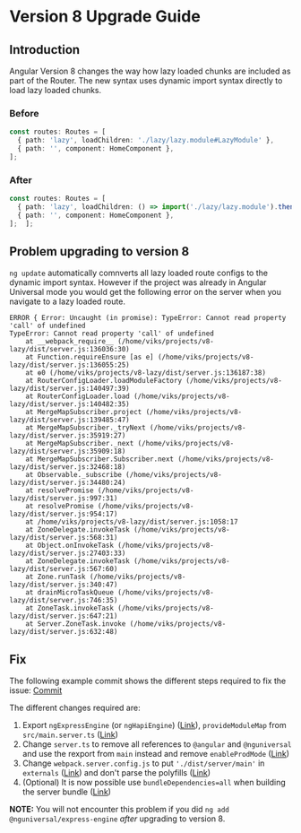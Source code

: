 # Version 8 Upgrade Guide

## Introduction
Angular Version 8 changes the way how lazy loaded chunks are included as part of the Router. The new syntax uses dynamic import 
syntax directly to load lazy loaded chunks.

### Before
```ts
const routes: Routes = [
  { path: 'lazy', loadChildren: './lazy/lazy.module#LazyModule' },
  { path: '', component: HomeComponent },
];
```

### After
```ts
const routes: Routes = [
  { path: 'lazy', loadChildren: () => import('./lazy/lazy.module').then(m => m.LazyModule) },
  { path: '', component: HomeComponent },
];	];
```

## Problem upgrading to version 8

`ng update` automatically comnverts all lazy loaded route configs to the dynamic import syntax. However if the project was
already in Angular Universal mode you would get the following error on the server when you navigate to a lazy loaded route.

```
ERROR { Error: Uncaught (in promise): TypeError: Cannot read property 'call' of undefined
TypeError: Cannot read property 'call' of undefined
    at __webpack_require__ (/home/viks/projects/v8-lazy/dist/server.js:136036:30)
    at Function.requireEnsure [as e] (/home/viks/projects/v8-lazy/dist/server.js:136055:25)
    at ɵ0 (/home/viks/projects/v8-lazy/dist/server.js:136187:38)
    at RouterConfigLoader.loadModuleFactory (/home/viks/projects/v8-lazy/dist/server.js:140497:39)
    at RouterConfigLoader.load (/home/viks/projects/v8-lazy/dist/server.js:140482:35)
    at MergeMapSubscriber.project (/home/viks/projects/v8-lazy/dist/server.js:139485:47)
    at MergeMapSubscriber._tryNext (/home/viks/projects/v8-lazy/dist/server.js:35919:27)
    at MergeMapSubscriber._next (/home/viks/projects/v8-lazy/dist/server.js:35909:18)
    at MergeMapSubscriber.Subscriber.next (/home/viks/projects/v8-lazy/dist/server.js:32468:18)
    at Observable._subscribe (/home/viks/projects/v8-lazy/dist/server.js:34480:24)
    at resolvePromise (/home/viks/projects/v8-lazy/dist/server.js:997:31)
    at resolvePromise (/home/viks/projects/v8-lazy/dist/server.js:954:17)
    at /home/viks/projects/v8-lazy/dist/server.js:1058:17
    at ZoneDelegate.invokeTask (/home/viks/projects/v8-lazy/dist/server.js:568:31)
    at Object.onInvokeTask (/home/viks/projects/v8-lazy/dist/server.js:27403:33)
    at ZoneDelegate.invokeTask (/home/viks/projects/v8-lazy/dist/server.js:567:60)
    at Zone.runTask (/home/viks/projects/v8-lazy/dist/server.js:340:47)
    at drainMicroTaskQueue (/home/viks/projects/v8-lazy/dist/server.js:746:35)
    at ZoneTask.invokeTask (/home/viks/projects/v8-lazy/dist/server.js:647:21)
    at Server.ZoneTask.invoke (/home/viks/projects/v8-lazy/dist/server.js:632:48)
  ```

## Fix 

The following example commit shows the different steps required to fix the issue: [Commit](https://github.com/vikerman/v8-lazy/commit/515239be1b233946e4a1d15a8712a0bc9f5490cc)

The different changes required are:

1. Export `ngExpressEngine` (or `ngHapiEngine`) ([Link](https://github.com/vikerman/v8-lazy/blob/515239be1b233946e4a1d15a8712a0bc9f5490cc/src/main.server.ts#L12)),
`provideModuleMap` from `src/main.server.ts` ([Link](https://github.com/vikerman/v8-lazy/blob/515239be1b233946e4a1d15a8712a0bc9f5490cc/src/main.server.ts#L15))
1. Change `server.ts` to remove all references to `@angular` and `@nguniversal` and use the rexport from `main` instead and remove `enableProdMode` ([Link](https://github.com/vikerman/v8-lazy/blob/515239be1b233946e4a1d15a8712a0bc9f5490cc/server.ts))
1. Change `webpack.server.config.js` to put `'./dist/server/main'` in `externals` ([Link](https://github.com/vikerman/v8-lazy/blob/515239be1b233946e4a1d15a8712a0bc9f5490cc/webpack.server.config.js#L13)) and don't parse the polyfills ([Link](https://github.com/vikerman/v8-lazy/blob/515239be1b233946e4a1d15a8712a0bc9f5490cc/webpack.server.config.js#L26))
1. (Optional) It is now possible use `bundleDependencies=all` when building the server bundle ([Link](https://github.com/vikerman/v8-lazy/blob/515239be1b233946e4a1d15a8712a0bc9f5490cc/package.json#L14))

**NOTE:** You will not encounter this problem if you did `ng add @nguniversal/express-engine` *after* upgrading to version 8.
